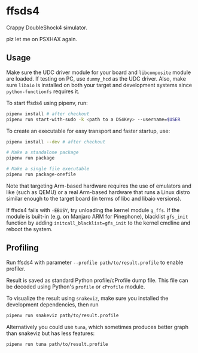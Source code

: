 # ffsds4

Crappy DoubleShock4 simulator.

plz let me on PSXHAX again.

## Usage

Make sure the UDC driver module for your board and `libcomposite` module are loaded. If testing on PC, use `dummy_hcd` as the UDC driver. Also, make sure `libaio` is installed on both your target and development systems since `python-functionfs` requires it.

To start ffsds4 using pipenv, run:

```sh
pipenv install # after checkout
pipenv run start-with-sudo -k <path to a DS4Key> --username=$USER
```

To create an executable for easy transport and faster startup, use:

```sh
pipenv install --dev # after checkout

# Make a standalone package
pipenv run package

# Make a single file executable
pipenv run package-onefile
```

Note that targeting Arm-based hardware requires the use of emulators and like (such as QEMU) or a real Arm-based hardware that runs a Linux distro similar enough to the target board (in terms of libc and libaio versions).

If ffsds4 fails with `-EBUSY`, try unloading the kernel module `g_ffs`. If the module is built-in (e.g. on Manjaro ARM for Pinephone), blacklist `gfs_init` function by adding `initcall_blacklist=gfs_init` to the kernel cmdline and reboot the system.

## Profiling

Run ffsds4 with parameter `--profile path/to/result.profile` to enable profiler.

Result is saved as standard Python profile/cProfile dump file. This file can be decoded using Python's `profile` or `cProfile` module.

To visualize the result using `snakeviz`, make sure you installed the development dependencies, then run

```sh
pipenv run snakeviz path/to/result.profile
```

Alternatively you could use `tuna`, which sometimes produces better graph than snakeviz but has less features:

```sh
pipenv run tuna path/to/result.profile
```
